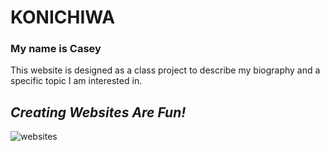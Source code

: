 # KONICHIWA
### My name is Casey

This website is designed as a class project to describe my biography and a specific topic I am interested in. 

## *Creating Websites Are Fun!*

![websites](http://www.familytime.co.uk/images/sized/images/uploads/websites-558x237.jpg)

